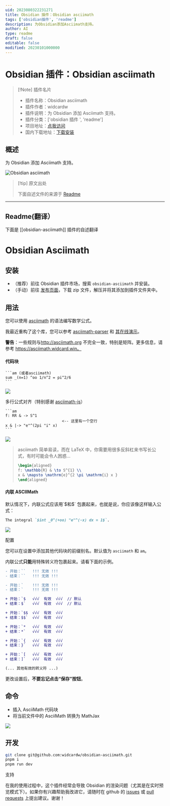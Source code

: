 ```yaml
---
uid: 2023080322231271
title: Obsidian 插件：Obsidian asciimath
tags: ['obsidian插件', 'readme']
description: 为Obsidian添加Asciimath支持。
author: AI
type: readme
draft: false
editable: false
modified: 20230101000000
---
```


# Obsidian 插件：Obsidian asciimath

> [!Note] 插件名片
> - 插件名称：Obsidian asciimath
> - 插件作者：widcardw
> - 插件说明：为 Obsidian 添加 Asciimath 支持。
> - 插件分类：['obsidian 插件 ', 'readme']
> - 项目地址：[点我访问](https://github.com/widcardw/obsidian-asciimath)
> - 国内下载地址：[下载安装](https://pkmer.cn/products/plugin/pluginMarket/?obsidian-asciimath)

## 概述

为 Obsidian 添加 Asciimath 支持。

![Obsidian asciimath](https://cdn.pkmer.cn/covers/obsidian-asciimath.png!pkmer)

> [!tip] 原文出处
>
>下面自述文件的来源于 [Readme](https://ghproxy.net/https://raw.githubusercontent.com/widcardw/obsidian-asciimath/main/README.md)
>

---

## Readme(翻译）

下面是 [[obsidian-asciimath]] 插件的自述翻译

# Obsidian Asciimath

## 安装

- （推荐）前往 Obsidian 插件市场，搜索 `obsidian-asciimath` 并安装。
- （手动）前往 [发布页面](https://github.com/widcardw/obsidian-asciimath/releases)，下载 zip 文件，解压并将其添加到插件文件夹中。

## 用法

您可以使用 [asciimath](http://asciimath.org) 的语法编写数学公式。

我最近重构了这个库，您可以参考 [asciimath-parser](https://github.com/widcardw/asciimath-parser) 和 [其在线演示](https://asciimath.widcard.win)。

**警告**：一些规则与<http://asciimath.org> 不完全一致，特别是矩阵。更多信息，请参考 <https://asciimath.widcard.win。>

#### 代码块

~~~text
```am (或者asciimath)
sum _(n=1) ^oo 1/n^2 = pi^2/6
```
~~~

![](screenshots/codeblock.png)

多行公式对齐（特别感谢 [asciimath-js](https://github.com/zmx0142857/asciimathml)）

~~~text
```am
f: RR & -> S^1
                         <-- 这里有一个空行
x & |-> "e"^(2pi "i" x)
```
~~~

![](screenshots/multiline.png)

> asciimath 简单易读，而在 LaTeX 中，你需要用很多反斜杠来书写长公式，有时可能会令人困惑...
>
> ```tex
> \begin{aligned}
> f: \mathbb{R} & \to S^{1} \\
> x & \mapsto \mathrm{e}^{2 \pi \mathrm{i} x }
> \end{aligned}
> ```

#### 内联 ASCIIMath

默认情况下，内联公式应该用\`\$和\$\` 包裹起来，也就是说，你应该像这样输入公式：

```markdown
The integral `$int _0^(+oo) "e"^(-x) dx = 1$`.
```

![](screenshots/inline.png)

配置

您可以在设置中添加其他代码块的前缀别名。默认值为 `asciimath` 和 `am`。

内联公式**只能**用特殊转义符包裹起来。请看下面的示例。

```diff
- 开始：``   !!! 无效 !!!
- 结束：``   !!! 无效 !!!

- 开始：`    !!! 无效 !!!
- 结束：`    !!! 无效 !!!

+ 开始：`$   √√√  有效  √√√  // 默认
+ 结束：$`   √√√  有效  √√√  // 默认

+ 开始：`$$  √√√  有效  √√√
+ 结束：$$`  √√√  有效  √√√

+ 开始：`*   √√√  有效  √√√
+ 结束：*`   √√√  有效  √√√

+ 开始：`{   √√√  有效  √√√
+ 结束：}`   √√√  有效  √√√

+ 开始：`[   √√√  有效  √√√
+ 结束：]`   √√√  有效  √√√

(... 其他有效的转义符 ...)
```

更改设置后，**不要忘记点击“保存”按钮**。

## 命令

- 插入 AsciiMath 代码块
- 将当前文件中的 AsciiMath 转换为 MathJax

![](screenshots/out.gif)

## 开发

```sh
git clone git@github.com:widcardw/obsidian-asciimath.git
pnpm i
pnpm run dev
```

支持

在我的使用过程中，这个插件经常会导致 Obsidian 的渲染问题（尤其是在实时预览模式下）。如果你有兴趣帮助我改进它，请随时在 github 的 [issues](https://github.com/widcardw/obsidian-asciimath/issues) 或 [pull requests](https://github.com/widcardw/obsidian-asciimath/pulls) 上提出建议。谢谢！
